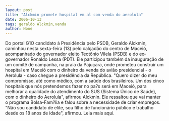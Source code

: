 ```yaml
---
layout: post
title: "Alckmin promete hospital em al com venda do aerolula"
date: 2006-10-13
tags: geraldo Alckmin,venda
author: None
---
```

Do portal G1O candidato à Presidência pelo PSDB, Geraldo Alckmin, caminhou nesta sexta-feira (13) pelo calçadão do centro de Maceió, acompanhado do governador eleito Teotônio Vilela (PSDB) e do ex-governador Ronaldo Lessa (PDT). 
Ele participou também da inauguração de um comitê de campanha, na praia da Pajuçara, onde prometeu construir um hospital em Maceió com o dinheiro da venda do avião presidencial - o Aerolula - caso chegue a presidência da República.
\"Quero dizer do meu compromisso, até como médico, com a saúde dos brasileiros. Um dos cinco hospitais que nós pretendemos fazer no pa?s será em Maceió, para melhorar a qualidade do atendimento do SUS (Sistema Único de Saúde), com o dinheiro do Aerolula\", afirmou Alckmin. 
Ele ressaltou que vai manter o programa Bolsa-Fam?lia e falou sobre a necessidade de criar empregos. \"Não sou candidato de elite, sou filho de funcionário público e trabalho desde os 18 anos de idade\", afirmou.
Leia mais aqui. 